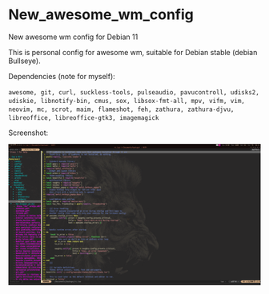# New_awesome_wm_config
New awesome wm config for Debian 11

This is personal config for awesome wm, suitable for Debian stable (debian Bullseye).

Dependencies (note for myself):

`awesome, git, curl, suckless-tools, pulseaudio, pavucontroll, udisks2, udiskie, libnotify-bin, cmus, sox, libsox-fmt-all, mpv, vifm, vim, neovim, mc, scrot, maim, flameshot, feh, zathura, zathura-djvu, libreoffice, libreoffice-gtk3, imagemagick`

Screenshot:

![Screenshot](screen.png?raw=true "Colors")
